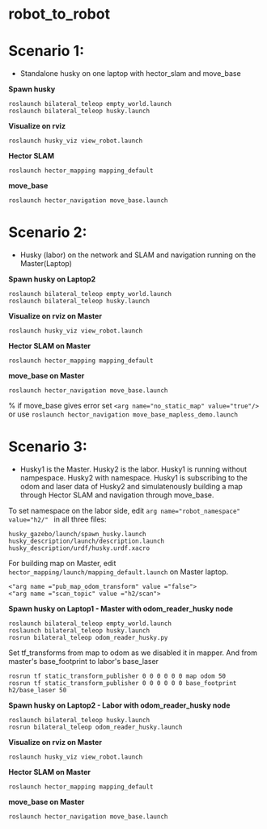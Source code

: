 # robot_to_robot

# Scenario 1: 
- Standalone husky on one laptop with hector_slam and move_base

<b> Spawn husky </b> 
```
roslaunch bilateral_teleop empty_world.launch
roslaunch bilateral_teleop husky.launch
```
<b> Visualize on rviz </b>
```
roslaunch husky_viz view_robot.launch
```
<b> Hector SLAM </b>
```
roslaunch hector_mapping mapping_default 
```
<b> move_base </b>
```
roslaunch hector_navigation move_base.launch 
```

# Scenario 2: 
- Husky (labor) on the network and SLAM and navigation running on the Master(Laptop)

<b> Spawn husky on Laptop2 </b> 
```
roslaunch bilateral_teleop empty_world.launch
roslaunch bilateral_teleop husky.launch
```
<b> Visualize on rviz on Master </b>
```
roslaunch husky_viz view_robot.launch
```
<b> Hector SLAM on Master </b>
```
roslaunch hector_mapping mapping_default 
```
<b> move_base on Master </b>
```
roslaunch hector_navigation move_base.launch 
```
% if move_base gives error set ``` <arg name="no_static_map" value="true"/> ``` or use ``` roslaunch hector_navigation move_base_mapless_demo.launch  ```

# Scenario 3: 
- Husky1 is the Master. Husky2 is the labor. Husky1 is running without nampespace. Husky2 with namespace. Husky1 is subscribing to the odom and laser data of Husky2 and simulatenously building a map through Hector SLAM and navigation through move_base. 

To set namespace on the labor side, edit ```arg name="robot_namespace" value="h2/" ``` in all three files:
```
husky_gazebo/launch/spawn_husky.launch
husky_description/launch/description.launch
husky_description/urdf/husky.urdf.xacro 
```

For building map on Master, edit ```hector_mapping/launch/mapping_default.launch``` on Master laptop. 
```
<"arg name ="pub_map_odom_transform" value ="false">
<"arg name ="scan_topic" value ="h2/scan">
```
<b> Spawn husky on Laptop1 - Master  with odom_reader_husky node</b> 
```
roslaunch bilateral_teleop empty_world.launch
roslaunch bilateral_teleop husky.launch
rosrun bilateral_teleop odom_reader_husky.py
```
Set tf_transforms from map to odom as we disabled it in mapper. And from master's base_footprint to labor's base_laser
```
rosrun tf static_transform_publisher 0 0 0 0 0 0 map odom 50
rosrun tf static_transform_publisher 0 0 0 0 0 0 base_footprint h2/base_laser 50
```

<b> Spawn husky on Laptop2 - Labor with odom_reader_husky node </b> 
```
roslaunch bilateral_teleop husky.launch
rosrun bilateral_teleop odom_reader_husky.launch
```
<b> Visualize on rviz on Master </b>
```
roslaunch husky_viz view_robot.launch
```
<b> Hector SLAM on Master </b>
```
roslaunch hector_mapping mapping_default 
```
<b> move_base on Master </b>
```
roslaunch hector_navigation move_base.launch 
```



